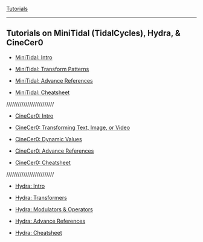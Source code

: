 
[Tutorials](../README.md)    

-------------------------------------------------------------------------------  

## Tutorials on MiniTidal (TidalCycles), Hydra, & CineCer0

+ [MiniTidal: Intro](MiniTidal-Intro.md)

+ [MiniTidal: Transform Patterns](MiniTidal-TranformPatterns.md)

+ [MiniTidal: Advance References](MiniTidal-AdvanceReferences.md)

+ [MiniTidal: Cheatsheet](MiniTidal-Cheatsheet.md)

/////////////////////////

+ [CineCer0: Intro](CineCer0-Intro.md)

+ [CineCer0: Transforming Text, Image, or Video](CineCer0-Transformations.md)

+ [CineCer0: Dynamic Values](CineCer0-DynValues.md)

+ [CineCer0: Advance References](CineCer0-AdvanceReferences.md)

+ [CineCer0: Cheatsheet](CineCer0-Cheatsheet.md)

/////////////////////////

+ [Hydra: Intro](Hydra-Intro.md)

+ [Hydra: Transformers](Hydra-Transformers.md)

+ [Hydra: Modulators & Operators](Hydra-ModOpe.md)

+ [Hydra: Advance References](Hydra-AdvanceReferences.md)

+ [Hydra: Cheatsheet](Hydra-Cheatsheet.md)
